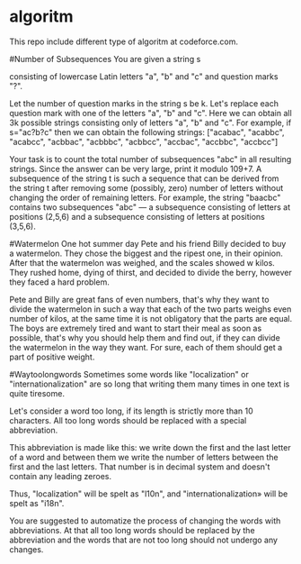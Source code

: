 # algoritm


This repo include different type of algoritm at codeforce.com.


#Number of Subsequences
You are given a string s

consisting of lowercase Latin letters "a", "b" and "c" and question marks "?".

Let the number of question marks in the string s
be k. Let's replace each question mark with one of the letters "a", "b" and "c". Here we can obtain all 3k possible strings consisting only of letters "a", "b" and "c". For example, if s="ac?b?c" then we can obtain the following strings: ["acabac", "acabbc", "acabcc", "acbbac", "acbbbc", "acbbcc", "accbac", "accbbc", "accbcc"]

Your task is to count the total number of subsequences "abc" in all resulting strings. Since the answer can be very large, print it modulo 109+7. A subsequence of the string t
is such a sequence that can be derived from the string t after removing some (possibly, zero) number of letters without changing the order of remaining letters. For example, the string "baacbc" contains two subsequences "abc" — a subsequence consisting of letters at positions (2,5,6) and a subsequence consisting of letters at positions (3,5,6).


#Watermelon
One hot summer day Pete and his friend Billy decided to buy a watermelon. They chose the biggest and the ripest one, in their opinion. After that the watermelon was weighed, and the scales showed w kilos. They rushed home, dying of thirst, and decided to divide the berry, however they faced a hard problem.

Pete and Billy are great fans of even numbers, that's why they want to divide the watermelon in such a way that each of the two parts weighs even number of kilos, at the same time it is not obligatory that the parts are equal. The boys are extremely tired and want to start their meal as soon as possible, that's why you should help them and find out, if they can divide the watermelon in the way they want. For sure, each of them should get a part of positive weight.

#Waytoolongwords
Sometimes some words like "localization" or "internationalization" are so long that writing them many times in one text is quite tiresome.

Let's consider a word too long, if its length is strictly more than 10 characters. All too long words should be replaced with a special abbreviation.

This abbreviation is made like this: we write down the first and the last letter of a word and between them we write the number of letters between the first and the last letters. That number is in decimal system and doesn't contain any leading zeroes.

Thus, "localization" will be spelt as "l10n", and "internationalization» will be spelt as "i18n".

You are suggested to automatize the process of changing the words with abbreviations. At that all too long words should be replaced by the abbreviation and the words that are not too long should not undergo any changes.
